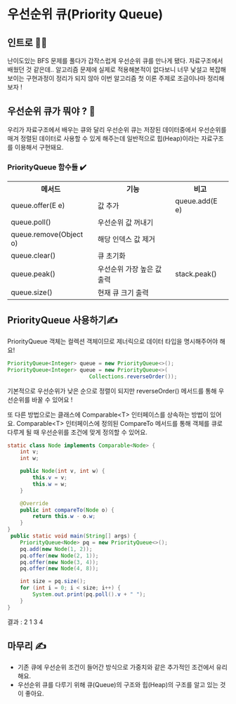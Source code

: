 # 우선순위 큐(Priority Queue)


## 인트로 🙋‍♂
난이도있는 BFS 문제를 풀다가 갑작스럽게 우선순위 큐를 만나게 됐다.
자료구조에서 배웠던 것 같은데.. 알고리즘 문제에 실제로 적용해본적이 없다보니
너무 낯설고 복잡해보이는 구현과정이 정리가 되지 않아 이번 알고리즘 첫 이론 주제로 조금이나마 정리해보자 !



##  우선순위 큐가 뭐야 ? 🤔
우리가 자료구조에서 배우는 큐와 달리 우선순위 큐는 저장된 데이터중에서 우선순위를 매겨
정렬된 데이터로 사용할 수 있게 해주는데 일반적으로 힙(Heap)이라는 자료구조를 이용해서
구현돼요.



### PriorityQueue 함수들 ✔️

<table>
    <tr>
        <th>메서드</th>
        <th>기능</th>
        <th>비고</th>
    </tr>
    <tr>
        <td>queue.offer(E e)</td>
        <td>값 추가</td>
        <td>queue.add(E e)</td>
    </tr>
    <tr>
        <td>queue.poll()</td>
        <td>우선순위 값 꺼내기</td>
        <td></td>
    </tr>
    <tr>
        <td>queue.remove(Object o)</td>
        <td>해당 인덱스 값 제거</td>
        <td></td>
    </tr>
    <tr>
        <td>queue.clear()</td>
        <td>큐 초기화</td>
        <td></td>
    </tr>
    <tr>
        <td>queue.peak()</td>
        <td>우선순위 가장 높은 값 출력</td>
        <td>stack.peak()</td>
    </tr>
    <tr>
        <td>queue.size()</td>
        <td>현재 큐 크기 출력</td>
        <td></td>
    </tr>
</table>


## PriorityQueue 사용하기✍️
PriorityQueue 객체는 컬렉션 객체이므로 제너릭으로 데이터 타입을 명시해주어야 해요!

```java
PriorityQueue<Integer> queue = new PriorityQueue<>();
PriorityQueue<Integer> queue = new PriorityQueue<>(
                          Collections.reverseOrder());
```
기본적으로 우선순위가 낮은 순으로 정렬이 되지만 reverseOrder() 메서드를 통해
우선순위를 바꿀 수 있어요 !

또 다른 방법으로는 클래스에 Comparable&#60;T>  인터페이스를 상속하는 방법이 있어요.
Comparable&#60;T> 인터페이스에 정의된 CompareTo 메서드를 통해 객체를 큐로 다루게 될 때 우선순위를 조건에 맞게 정의할 수 있어요.

```java
static class Node implements Comparable<Node> {
    int v;
    int w;

    public Node(int v, int w) {
        this.v = v;
        this.w = w;
    }

    @Override
    public int compareTo(Node o) {
        return this.w - o.w;
    }
}
 public static void main(String[] args) {
    PriorityQueue<Node> pq = new PriorityQueue<>();
    pq.add(new Node(1, 2));
    pq.offer(new Node(2, 1));
    pq.offer(new Node(3, 4));
    pq.offer(new Node(4, 8));

    int size = pq.size();
    for (int i = 0; i < size; i++) {
        System.out.print(pq.poll().v + " ");
    }
}
```

결과 : 2 1 3 4


## 마무리 ✍
- 기존 큐에 우선순위 조건이 들어간 방식으로 가중치와 같은 추가적인 조건에서 유리해요.
- 우선순위 큐를 다루기 위해 큐(Queue)의 구조와 힙(Heap)의 구조를 알고 있는 것이 좋아요.



